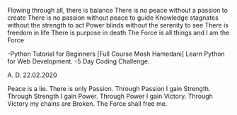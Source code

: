 Flowing through all, there is balance
There is no peace without a passion to create
There is no passion without peace to guide
Knowledge stagnates without the strength to act
Power blinds without the serenity to see
There is freedom in life
There is purpose in death
The Force is all things and I am the Force

-Python Tutorial for Beginners [Full Course Mosh Hamedani] Learn Python for Web Development.
-5 Day Coding Challenge.

A. D. 22.02.2020

Peace is a lie. There is only Passion.
Through Passion I gain Strength.
Through Strength I gain Power.
Through Power I gain Victory.
Through Victory my chains are Broken.
The Force shall free me.